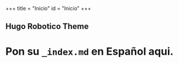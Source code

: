 +++ title = "Inicio" id = "Inicio" +++

## Hugo Robotico Theme

# Pon su `_index.md` en Español aqui.  
